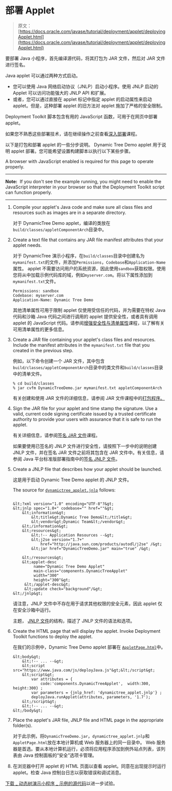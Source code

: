 # 部署 Applet

> 原文： [https://docs.oracle.com/javase/tutorial/deployment/applet/deployingApplet.html](https://docs.oracle.com/javase/tutorial/deployment/applet/deployingApplet.html)

要部署 Java 小程序，首先编译源代码，将其打包为 JAR 文件，然后对 JAR 文件进行签名。

Java applet 可以通过两种方式启动。

*   您可以使用 Java 网络启动协议（JNLP）启动小程序。使用 JNLP 启动的 Applet 可以访问功能强大的 JNLP API 和扩展。
*   或者，您可以通过直接在 applet 标记中指定 applet 的启动属性来启动 applet。但是，这种部署 applet 的旧方法对 applet 施加了严格的安全限制。

Deployment Toolkit 脚本包含有用的 JavaScript 函数，可用于在网页中部署 applet。

如果您不熟悉这些部署技术，请在继续操作之前查看[深入部署](../deploymentInDepth/index.html)课程。

以下是打包和部署 applet 的一些分步说明。 Dynamic Tree Demo applet 用于说明 applet 部署。您可能希望设置构建脚本以执行以下某些步骤。

<noscript>A browser with JavaScript enabled is required for this page to operate properly.</noscript>

* * *

**Note:**  If you don't see the example running, you might need to enable the JavaScript interpreter in your browser so that the Deployment Toolkit script can function properly.

* * *

1.  Compile your applet's Java code and make sure all class files and resources such as images are in a separate directory.

    对于 DynamicTree Demo applet，编译的类放在`build/classes/appletComponentArch`目录中。

2.  Create a text file that contains any JAR file manifest attributes that your applet needs.

    对于 DynamicTree 演示小程序，在`build/classes`目录中创建名为`mymanifest.txt`的文件，并添加`Permissions`，`Codebase`和`Application-Name`属性。 applet 不需要访问用户的系统资源，因此使用`sandbox`获取权限。使用您将从中加载示例代码库的域，例如`myserver.com`。将以下属性添加到`mymanifest.txt`文件。

    ```
    Permissions: sandbox
    Codebase: myserver.com
    Application-Name: Dynamic Tree Demo

    ```

    其他清单属性可用于限制 applet 仅使用受信任的代码，并为需要在特权 Java 代码和沙箱 Java 代码之间进行调用的 applet 提供安全性，或者具有调用 applet 的 JavaScript 代码。请参阅[增强安全性与清单属性](../jar/secman.html)课程，以了解有关可用清单属性的更多信息。

3.  Create a JAR file containing your applet's class files and resources. Include the manifest attributes in the `mymanifest.txt` file that you created in the previous step.

    例如，以下命令创建一个 JAR 文件，其中包含`build/classes/appletComponentArch`目录中的类文件和`build/classes`目录中的清单文件。

    ```
    % cd build/classes
    % jar cvfm DynamicTreeDemo.jar mymanifest.txt appletComponentArch

    ```

    有关创建和使用 JAR 文件的详细信息，请参阅 JAR 文件课程中的[打包程序。](../jar/index.html)

4.  Sign the JAR file for your applet and time stamp the signature. Use a valid, current code signing certificate issued by a trusted certificate authority to provide your users with assurance that it is safe to run the applet.

    有关详细信息，请参阅[签名 JAR 文件](../jar/signing.html)课程。

    如果要使用已签名的 JNLP 文件进行安全性，请按照下一步中的说明创建 JNLP 文件，并在签名 JAR 文件之前将其包含在 JAR 文件中。有关信息，请参阅 Java 平台标准版部署指南中的[签名 JNLP 文件](https://docs.oracle.com/javase/8/docs/technotes/guides/deploy/signedJNLP.html)。

5.  Create a JNLP file that describes how your applet should be launched.

    这是用于启动 Dynamic Tree Demo applet 的 JNLP 文件。

    The source for [``dynamictree_applet.jnlp``](examples/applet_ComponentArch_DynamicTreeDemo/src/dynamictree_applet.jnlp) follows:

    ```

    &lt;?xml version="1.0" encoding="UTF-8"?&gt;
    &lt;jnlp spec="1.0+" codebase="" href=""&gt;
        &lt;information&gt;
            &lt;title&gt;Dynamic Tree Demo&lt;/title&gt;
            &lt;vendor&gt;Dynamic Team&lt;/vendor&gt;
        &lt;/information&gt;
        &lt;resources&gt;
            &lt;!-- Application Resources --&gt;
            &lt;j2se version="1.7+"
                href="http://java.sun.com/products/autodl/j2se" /&gt;
            &lt;jar href="DynamicTreeDemo.jar" main="true" /&gt;

        &lt;/resources&gt;
        &lt;applet-desc 
             name="Dynamic Tree Demo Applet"
             main-class="components.DynamicTreeApplet"
             width="300"
             height="300"&gt;
         &lt;/applet-desc&gt;
         &lt;update check="background"/&gt;
    &lt;/jnlp&gt;                                   

    ```

    请注意，JNLP 文件中不存在用于请求其他权限的安全元素，因此 applet 仅在安全沙箱中运行。

    主题， [JNLP 文件](../deploymentInDepth/jnlpFileSyntax.html)的结构，描述了 JNLP 文件的语法和选项。

6.  Create the HTML page that will display the applet. Invoke Deployment Toolkit functions to deploy the applet.

    在我们的示例中，Dynamic Tree Demo applet 部署在 [``AppletPage.html``](examples/dist/applet_ComponentArch_DynamicTreeDemo/AppletPage.html)中。

    ```
    &lt;body&gt;
        &lt;!-- ... --&gt;
        &lt;script src="https://www.java.com/js/deployJava.js"&gt;&lt;/script&gt;
        &lt;script&gt; 
            var attributes = {
                code:'components.DynamicTreeApplet',  width:300, height:300} ; 
            var parameters = {jnlp_href: 'dynamictree_applet.jnlp'} ; 
            deployJava.runApplet(attributes, parameters, '1.7'); 
        &lt;/script&gt;
        &lt;!-- ... --&gt;
    &lt;/body&gt;

    ```

7.  Place the applet's JAR file, JNLP file and HTML page in the appropriate folder(s).

    对于此示例，将`DynamicTreeDemo.jar`，`dynamictree_applet.jnlp`和`AppletPage.html`放在本地计算机或 Web 服务器上的同一目录中。 Web 服务器是首选。要从本地计算机运行，必须将应用程序添加到例外站点列表，该列表由 Java 控制面板的“安全”选项卡管理。

8.  在浏览器中打开 applet 的 HTML 页面以查看 applet。同意在出现提示时运行 applet。检查 Java 控制台日志以获取错误和调试消息。

[下载 _ 动态树演示小程序 _ 示例的源代码](examplesIndex.html#ComponentArchDynamicTreeDemo)以进一步试验。